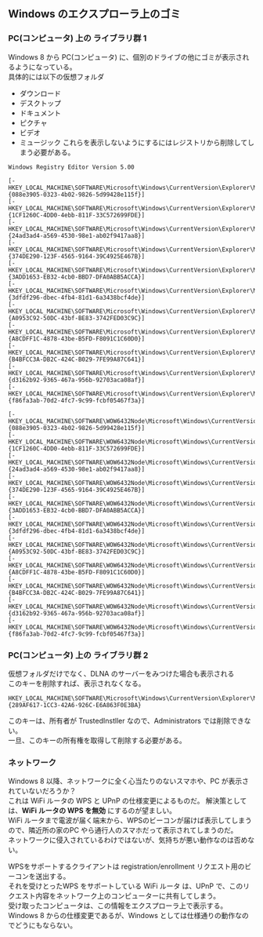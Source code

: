 ## Windows のエクスプローラ上のゴミ

### PC(コンピュータ) 上の ライブラリ群 1

Windows 8 から PC(コンピュータ) に、個別のドライブの他にゴミが表示されるようになっている。  
具体的には以下の仮想フォルダ  
- ダウンロード
- デスクトップ
- ドキュメント
- ピクチャ
- ビデオ
- ミュージック
これらを表示しないようにするにはレジストリから削除してしまう必要がある。
```
Windows Registry Editor Version 5.00

[-HKEY_LOCAL_MACHINE\SOFTWARE\Microsoft\Windows\CurrentVersion\Explorer\MyComputer\NameSpace\{088e3905-0323-4b02-9826-5d99428e115f}]
[-HKEY_LOCAL_MACHINE\SOFTWARE\Microsoft\Windows\CurrentVersion\Explorer\MyComputer\NameSpace\{1CF1260C-4DD0-4ebb-811F-33C572699FDE}]
[-HKEY_LOCAL_MACHINE\SOFTWARE\Microsoft\Windows\CurrentVersion\Explorer\MyComputer\NameSpace\{24ad3ad4-a569-4530-98e1-ab02f9417aa8}]
[-HKEY_LOCAL_MACHINE\SOFTWARE\Microsoft\Windows\CurrentVersion\Explorer\MyComputer\NameSpace\{374DE290-123F-4565-9164-39C4925E467B}]
[-HKEY_LOCAL_MACHINE\SOFTWARE\Microsoft\Windows\CurrentVersion\Explorer\MyComputer\NameSpace\{3ADD1653-EB32-4cb0-BBD7-DFA0ABB5ACCA}]
[-HKEY_LOCAL_MACHINE\SOFTWARE\Microsoft\Windows\CurrentVersion\Explorer\MyComputer\NameSpace\{3dfdf296-dbec-4fb4-81d1-6a3438bcf4de}]
[-HKEY_LOCAL_MACHINE\SOFTWARE\Microsoft\Windows\CurrentVersion\Explorer\MyComputer\NameSpace\{A0953C92-50DC-43bf-BE83-3742FED03C9C}]
[-HKEY_LOCAL_MACHINE\SOFTWARE\Microsoft\Windows\CurrentVersion\Explorer\MyComputer\NameSpace\{A8CDFF1C-4878-43be-B5FD-F8091C1C60D0}]
[-HKEY_LOCAL_MACHINE\SOFTWARE\Microsoft\Windows\CurrentVersion\Explorer\MyComputer\NameSpace\{B4BFCC3A-DB2C-424C-B029-7FE99A87C641}]
[-HKEY_LOCAL_MACHINE\SOFTWARE\Microsoft\Windows\CurrentVersion\Explorer\MyComputer\NameSpace\{d3162b92-9365-467a-956b-92703aca08af}]
[-HKEY_LOCAL_MACHINE\SOFTWARE\Microsoft\Windows\CurrentVersion\Explorer\MyComputer\NameSpace\{f86fa3ab-70d2-4fc7-9c99-fcbf05467f3a}]

[-HKEY_LOCAL_MACHINE\SOFTWARE\WOW6432Node\Microsoft\Windows\CurrentVersion\Explorer\MyComputer\NameSpace\{088e3905-0323-4b02-9826-5d99428e115f}]
[-HKEY_LOCAL_MACHINE\SOFTWARE\WOW6432Node\Microsoft\Windows\CurrentVersion\Explorer\MyComputer\NameSpace\{1CF1260C-4DD0-4ebb-811F-33C572699FDE}]
[-HKEY_LOCAL_MACHINE\SOFTWARE\WOW6432Node\Microsoft\Windows\CurrentVersion\Explorer\MyComputer\NameSpace\{24ad3ad4-a569-4530-98e1-ab02f9417aa8}]
[-HKEY_LOCAL_MACHINE\SOFTWARE\WOW6432Node\Microsoft\Windows\CurrentVersion\Explorer\MyComputer\NameSpace\{374DE290-123F-4565-9164-39C4925E467B}]
[-HKEY_LOCAL_MACHINE\SOFTWARE\WOW6432Node\Microsoft\Windows\CurrentVersion\Explorer\MyComputer\NameSpace\{3ADD1653-EB32-4cb0-BBD7-DFA0ABB5ACCA}]
[-HKEY_LOCAL_MACHINE\SOFTWARE\WOW6432Node\Microsoft\Windows\CurrentVersion\Explorer\MyComputer\NameSpace\{3dfdf296-dbec-4fb4-81d1-6a3438bcf4de}]
[-HKEY_LOCAL_MACHINE\SOFTWARE\WOW6432Node\Microsoft\Windows\CurrentVersion\Explorer\MyComputer\NameSpace\{A0953C92-50DC-43bf-BE83-3742FED03C9C}]
[-HKEY_LOCAL_MACHINE\SOFTWARE\WOW6432Node\Microsoft\Windows\CurrentVersion\Explorer\MyComputer\NameSpace\{A8CDFF1C-4878-43be-B5FD-F8091C1C60D0}]
[-HKEY_LOCAL_MACHINE\SOFTWARE\WOW6432Node\Microsoft\Windows\CurrentVersion\Explorer\MyComputer\NameSpace\{B4BFCC3A-DB2C-424C-B029-7FE99A87C641}]
[-HKEY_LOCAL_MACHINE\SOFTWARE\WOW6432Node\Microsoft\Windows\CurrentVersion\Explorer\MyComputer\NameSpace\{d3162b92-9365-467a-956b-92703aca08af}]
[-HKEY_LOCAL_MACHINE\SOFTWARE\WOW6432Node\Microsoft\Windows\CurrentVersion\Explorer\MyComputer\NameSpace\{f86fa3ab-70d2-4fc7-9c99-fcbf05467f3a}]

```

### PC(コンピュータ) 上の ライブラリ群 2

仮想フォルダだけでなく、DLNA のサーバーをみつけた場合も表示される  
このキーを削除すれば、表示されなくなる。
```
HKEY_LOCAL_MACHINE\SOFTWARE\Microsoft\Windows\CurrentVersion\Explorer\MyComputer\NameSpace\DelegateFolders\{289AF617-1CC3-42A6-926C-E6A863F0E3BA}
```
このキーは、所有者が TrustedInstller なので、Administrators では削除できない。  
一旦、このキーの所有権を取得して削除する必要がある。

### ネットワーク

Windows 8 以降、ネットワークに全く心当たりのないスマホや、PC が表示されていないだろうか？  
これは WiFi ルータの WPS と UPnP の仕様変更によるものだ。 解決策としては、**WiFi ルータの WPS を無効**  にするのが望ましい。  
WiFi ルータまで電波が届く端末から、WPSのビーコンが届けば表示してしまうので、隣近所の家のPC やら通行人のスマホだって表示されてしまうのだ。  
ネットワークに侵入されているわけではないが、気持ちが悪い動作なのは否めない。

WPSをサポートするクライアントは  registration/enrollment リクエスト用のビーコンを送出する。  
それを受けとったWPS をサポートしている WiFi ルータ は、UPnP で、このリクエスト内容をネットワーク上のコンピューターに共有してしまう。  
受け取ったコンピュータは、この情報をエクスプローラ上で表示する。    
Windows 8 からの仕様変更であるが、Windows としては仕様通りの動作なのでどうにもならない。
